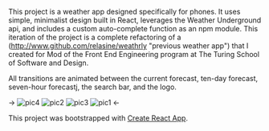 This project is a weather app designed specifically for phones. It uses simple, minimalist design built in React, leverages the Weather Underground api, and includes a custom auto-complete function as an npm module. This iteration of the project is a complete refactoring of a (http://www.github.com/relasine/weathrly "previous weather app") that I created for Mod of the Front End Engineering program at The Turing School of Software and Design.

All transitions are animated between the current forecast, ten-day forecast, seven-hour forecastj, the search bar, and the logo.

-> ![pic4](https://user-images.githubusercontent.com/29719272/45781213-9897ee00-bc1c-11e8-81aa-cf43001b7aa5.png) 
![pic2](https://user-images.githubusercontent.com/29719272/45781188-8fa71c80-bc1c-11e8-8432-9558fdf93de4.png) 
![pic3](https://user-images.githubusercontent.com/29719272/45781200-96359400-bc1c-11e8-98f1-3c014a045285.png) 
![pic1](https://user-images.githubusercontent.com/29719272/45781182-87e77800-bc1c-11e8-895d-c4acfab22529.png) <-

This project was bootstrapped with [Create React App](https://github.com/facebookincubator/create-react-app).
